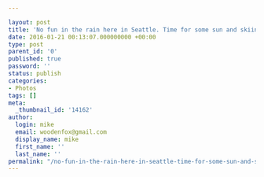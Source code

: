 ```yaml
---

layout: post
title: 'No fun in the rain here in Seattle. Time for some sun and skiing, #visitidaho'
date: 2016-01-21 00:13:07.000000000 +00:00
type: post
parent_id: '0'
published: true
password: ''
status: publish
categories:
- Photos
tags: []
meta:
  _thumbnail_id: '14162'
author:
  login: mike
  email: woodenfox@gmail.com
  display_name: mike
  first_name: ''
  last_name: ''
permalink: "/no-fun-in-the-rain-here-in-seattle-time-for-some-sun-and-skiing-visitidaho/"
---
```



